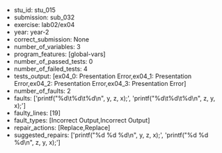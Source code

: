 - stu_id: stu_015	       
- submission: sub_032
- exercise: lab02/ex04
- year: year-2
- correct_submission: None
- number_of_variables: 3
- program_features: [global-vars] 
- number_of_passed_tests: 0
- number_of_failed_tests: 4
- tests_output: [ex04_0: Presentation Error,ex04_1: Presentation Error,ex04_2: Presentation Error,ex04_3: Presentation Error]
- number_of_faults: 2
- faults: ['printf("%d\t%d\t%d\n", y, z, x);', 'printf("%d\t%d\t%d\n", z, y, x);']
- faulty_lines: [19]
- fault_types: [Incorrect Output,Incorrect Output]
- repair_actions: [Replace,Replace] 
- suggested_repairs: ['printf("%d %d %d\n", y, z, x);', 'printf("%d %d %d\n", z, y, x);']
